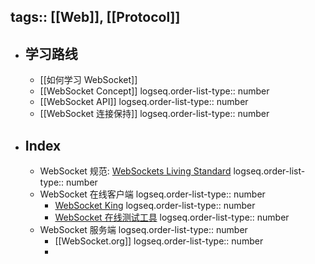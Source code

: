 tags:: [[Web]], [[Protocol]] 
---

- ## 学习路线
	- [[如何学习 WebSocket]]
	- [[WebSocket Concept]]
	  logseq.order-list-type:: number
	- [[WebSocket API]]
	  logseq.order-list-type:: number
	- [[WebSocket 连接保持]]
	  logseq.order-list-type:: number
- ## Index
	- WebSocket 规范: [WebSockets Living Standard](https://websockets.spec.whatwg.org/)
	  logseq.order-list-type:: number
	- WebSocket 在线客户端
	  logseq.order-list-type:: number
		- [WebSocket King](https://websocketking.com/)
		  logseq.order-list-type:: number
		- [WebSocket 在线测试工具](https://wstool.js.org/)
		  logseq.order-list-type:: number
	- WebSocket 服务端
	  logseq.order-list-type:: number
		- [[WebSocket.org]]
		  logseq.order-list-type:: number
		-